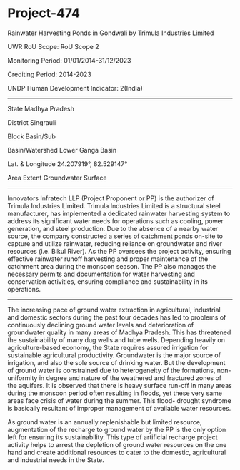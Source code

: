 # Project-474
 Rainwater Harvesting Ponds in Gondwali by Trimula Industries Limited

UWR RoU Scope: RoU Scope 2

Monitoring Period: 01/01/2014-31/12/2023

Crediting Period: 2014-2023

UNDP Human Development Indicator: 2(India)
__________
State Madhya Pradesh

District Singrauli

Block Basin/Sub

Basin/Watershed Lower Ganga Basin

Lat. & Longitude 24.207919°, 82.529147°

Area Extent Groundwater Surface
______________
Innovators Infratech LLP (Project Proponent or PP) is the authorizer of Trimula Industries Limited.
Trimula Industries Limited is a structural steel manufacturer, has implemented a dedicated rainwater
harvesting system to address its significant water needs for operations such as cooling, power
generation, and steel production. Due to the absence of a nearby water source, the company
constructed a series of catchment ponds on-site to capture and utilize rainwater, reducing reliance on
groundwater and river resources (i.e. Bikul River). As the PP oversees the project activity, ensuring
effective rainwater runoff harvesting and proper maintenance of the catchment area during the
monsoon season. The PP also manages the necessary permits and documentation for water harvesting
and conservation activities, ensuring compliance and sustainability in its operations.
________________
The increasing pace of ground water extraction in agricultural, industrial and domestic sectors during
the past four decades has led to problems of continuously declining ground water levels and
deterioration of groundwater quality in many areas of Madhya Pradesh. This has threatened the
sustainability of many dug wells and tube wells. Depending heavily on agriculture-based economy, the
State requires assured irrigation for sustainable agricultural productivity. Groundwater is the major
source of irrigation, and also the sole source of drinking water. But the development of ground water is
constrained due to heterogeneity of the formations, non-uniformity in degree and nature of the
weathered and fractured zones of the aquifers. It is observed that there is heavy surface run-off in
many areas during the monsoon period often resulting in floods, yet these very same areas face crisis of
water during the summer. This flood- drought syndrome is basically resultant of improper management
of available water resources.

As ground water is an annually replenishable but limited resource, augmentation of the recharge to
ground water by the PP is the only option left for ensuring its sustainability.
This type of artificial recharge project activity helps to arrest the depletion of ground water resources on
the one hand and create additional resources to cater to the domestic, agricultural and industrial needs
in the State.

